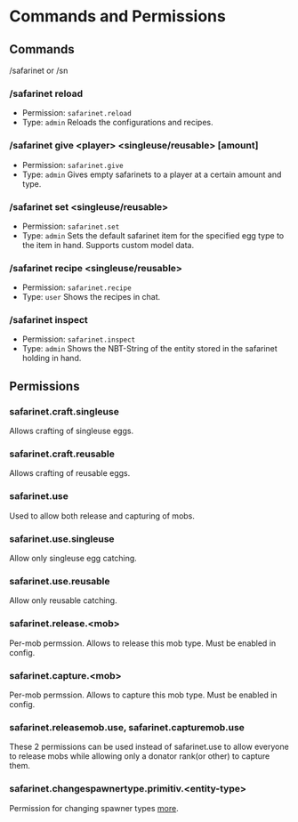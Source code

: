 # Commands and Permissions

## Commands

/safarinet or /sn

### /safarinet reload
- Permission: `safarinet.reload`
- Type: `admin`
Reloads the configurations and recipes.

### /safarinet give \<player\> \<singleuse/reusable\> [amount]
- Permission: `safarinet.give`
- Type: `admin`
Gives empty safarinets to a player at a certain amount and type.

### /safarinet set \<singleuse/reusable\>
- Permission: `safarinet.set`
- Type: `admin`
Sets the default safarinet item for the specified egg type to the item in hand. Supports custom model data.

### /safarinet recipe \<singleuse/reusable\>
- Permission: `safarinet.recipe`
- Type: `user`
Shows the recipes in chat.


### /safarinet inspect
- Permission: `safarinet.inspect`
- Type: `admin`
Shows the NBT-String of the entity stored in the safarinet holding in hand.

## Permissions

### safarinet.craft.singleuse
Allows crafting of singleuse eggs.

### safarinet.craft.reusable
Allows crafting of reusable eggs.

### safarinet.use
Used to allow both release and capturing of mobs.

### safarinet.use.singleuse
Allow only singleuse egg catching.

### safarinet.use.reusable
Allow only reusable catching.

### safarinet.release.\<mob\>
Per-mob permssion. Allows to release this mob type. Must be enabled in config.

### safarinet.capture.\<mob\>
Per-mob permssion. Allows to capture this mob type. Must be enabled in config.

### safarinet.releasemob.use, safarinet.capturemob.use
These 2 permissions can be used instead of safarinet.use to allow everyone to release mobs while allowing only a donator rank(or other) to capture them.

### safarinet.changespawnertype.primitiv.\<entity-type\>
Permission for changing spawner types [more](usage.html#change-spawner-types).
